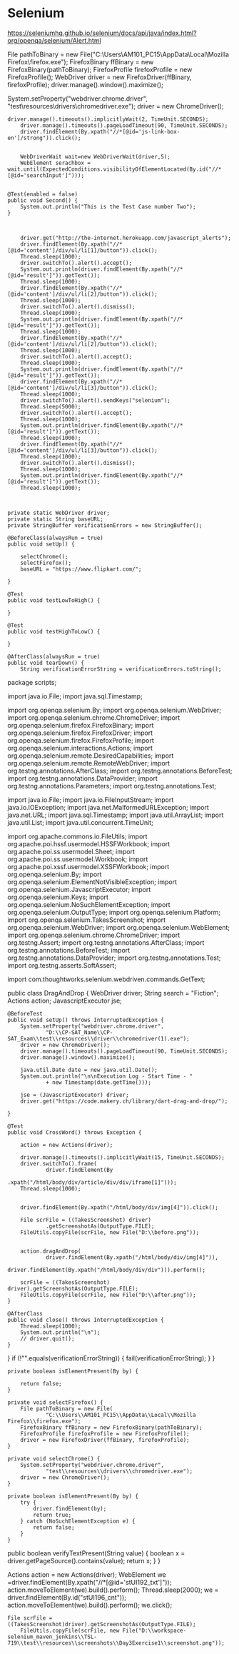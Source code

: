 # Selenium


https://seleniumhq.github.io/selenium/docs/api/java/index.html?org/openqa/selenium/Alert.html

File pathToBinary = new File("C:\\Users\\AM101_PC15\\AppData\\Local\\Mozilla Firefox\\firefox.exe");
		FirefoxBinary ffBinary = new FirefoxBinary(pathToBinary);
		FirefoxProfile firefoxProfile = new FirefoxProfile();
		WebDriver driver = new FirefoxDriver(ffBinary, firefoxProfile);
		driver.manage().window().maximize();

System.setProperty("webdriver.chrome.driver",
				"test\\resources\\drivers\\chromedriver.exe");
		driver = new ChromeDriver();

    driver.manage().timeouts().implicitlyWait(2, TimeUnit.SECONDS);
		driver.manage().timeouts().pageLoadTimeout(90, TimeUnit.SECONDS);
		driver.findElement(By.xpath("//*[@id='js-link-box-en']/strong")).click();
		
		
		WebDriverWait wait=new WebDriverWait(driver,5);
		WebElement serachbox = wait.until(ExpectedConditions.visibilityOfElementLocated(By.id("//*[@id='searchInput']")));
		
    
    @Test(enabled = false)
	public void Second() {
		System.out.println("This is the Test Case number Two");
	}
  
  
  
  		driver.get("http://the-internet.herokuapp.com/javascript_alerts");
		driver.findElement(By.xpath("//*[@id='content']/div/ul/li[1]/button")).click();
		Thread.sleep(1000);
		driver.switchTo().alert().accept();
		System.out.println(driver.findElement(By.xpath("//*[@id='result']")).getText());
		Thread.sleep(1000);
		driver.findElement(By.xpath("//*[@id='content']/div/ul/li[2]/button")).click();
		Thread.sleep(1000);
		driver.switchTo().alert().dismiss();
		Thread.sleep(1000);
		System.out.println(driver.findElement(By.xpath("//*[@id='result']")).getText());	
		Thread.sleep(1000);
		driver.findElement(By.xpath("//*[@id='content']/div/ul/li[2]/button")).click();
		Thread.sleep(1000);
		driver.switchTo().alert().accept();
		Thread.sleep(1000);
		System.out.println(driver.findElement(By.xpath("//*[@id='result']")).getText());
		driver.findElement(By.xpath("//*[@id='content']/div/ul/li[3]/button")).click();
		Thread.sleep(1000);
		driver.switchTo().alert().sendKeys("selenium");
		Thread.sleep(5000);
		driver.switchTo().alert().accept();
		Thread.sleep(1000);
		System.out.println(driver.findElement(By.xpath("//*[@id='result']")).getText());
		Thread.sleep(1000);
		driver.findElement(By.xpath("//*[@id='content']/div/ul/li[3]/button")).click();
		Thread.sleep(1000);
		driver.switchTo().alert().dismiss();
		Thread.sleep(1000);
		System.out.println(driver.findElement(By.xpath("//*[@id='result']")).getText());
		Thread.sleep(1000);



	private static WebDriver driver;
	private static String baseURL;
	private StringBuffer verificationErrors = new StringBuffer();

	@BeforeClass(alwaysRun = true)
	public void setUp() {

		selectChrome();
		selectFirefox();	
		baseURL = "https://www.flipkart.com/";

	}

	@Test
	public void testLowToHigh() {

	}

	@Test
	public void testHighToLow() {

	}

	@AfterClass(alwaysRun = true)
	public void tearDown() {
		String verificationErrorString = verificationErrors.toString();
package scripts;

import java.io.File;
import java.sql.Timestamp;

import org.openqa.selenium.By;
import org.openqa.selenium.WebDriver;
import org.openqa.selenium.chrome.ChromeDriver;
import org.openqa.selenium.firefox.FirefoxBinary;
import org.openqa.selenium.firefox.FirefoxDriver;
import org.openqa.selenium.firefox.FirefoxProfile;
import org.openqa.selenium.interactions.Actions;
import org.openqa.selenium.remote.DesiredCapabilities;
import org.openqa.selenium.remote.RemoteWebDriver;
import org.testng.annotations.AfterClass;
import org.testng.annotations.BeforeTest;
import org.testng.annotations.DataProvider;
import org.testng.annotations.Parameters;
import org.testng.annotations.Test;

import java.io.File;
import java.io.FileInputStream;
import java.io.IOException;
import java.net.MalformedURLException;
import java.net.URL;
import java.sql.Timestamp;
import java.util.ArrayList;
import java.util.List;
import java.util.concurrent.TimeUnit;

import org.apache.commons.io.FileUtils;
import org.apache.poi.hssf.usermodel.HSSFWorkbook;
import org.apache.poi.ss.usermodel.Sheet;
import org.apache.poi.ss.usermodel.Workbook;
import org.apache.poi.xssf.usermodel.XSSFWorkbook;
import org.openqa.selenium.By;
import org.openqa.selenium.ElementNotVisibleException;
import org.openqa.selenium.JavascriptExecutor;
import org.openqa.selenium.Keys;
import org.openqa.selenium.NoSuchElementException;
import org.openqa.selenium.OutputType;
import org.openqa.selenium.Platform;
import org.openqa.selenium.TakesScreenshot;
import org.openqa.selenium.WebDriver;
import org.openqa.selenium.WebElement;
import org.openqa.selenium.chrome.ChromeDriver;
import org.testng.Assert;
import org.testng.annotations.AfterClass;
import org.testng.annotations.BeforeTest;
import org.testng.annotations.DataProvider;
import org.testng.annotations.Test;
import org.testng.asserts.SoftAssert;

import com.thoughtworks.selenium.webdriven.commands.GetText;

public class DragAndDrop {
	WebDriver driver;
	String search = "Fiction";
	Actions action;
	JavascriptExecutor jse;

	@BeforeTest
	public void setUp() throws InterruptedException {
		System.setProperty("webdriver.chrome.driver",
				"D:\\CP-SAT_Name\\CP-SAT_Exam\\test\\resources\\driver\\chromedriver(1).exe");
		driver = new ChromeDriver();
		driver.manage().timeouts().pageLoadTimeout(90, TimeUnit.SECONDS);
		driver.manage().window().maximize();

		java.util.Date date = new java.util.Date();
		System.out.println("\n\nExecution Log - Start Time - "
				+ new Timestamp(date.getTime()));

		jse = (JavascriptExecutor) driver;
		driver.get("https://code.makery.ch/library/dart-drag-and-drop/");

	}

	@Test
	public void CrossWord() throws Exception {

		action = new Actions(driver);

		driver.manage().timeouts().implicitlyWait(15, TimeUnit.SECONDS);
		driver.switchTo().frame(
				driver.findElement(By
						.xpath("/html/body/div/article/div/div/iframe[1]")));
		Thread.sleep(1000);

		
		driver.findElement(By.xpath("/html/body/div/img[4]")).click();
		
		File scrFile = ((TakesScreenshot) driver)
				.getScreenshotAs(OutputType.FILE);
		FileUtils.copyFile(scrFile, new File("D:\\before.png"));
		

		action.dragAndDrop(
				driver.findElement(By.xpath("/html/body/div/img[4]")),
				driver.findElement(By.xpath("/html/body/div/div"))).perform();

		scrFile = ((TakesScreenshot) driver).getScreenshotAs(OutputType.FILE);
		FileUtils.copyFile(scrFile, new File("D:\\after.png"));
	}

	@AfterClass
	public void close() throws InterruptedException {
		Thread.sleep(1000);
		System.out.println("\n");
		// driver.quit();
	}

}		if (!"".equals(verificationErrorString)) {
			fail(verificationErrorString);
		}
	}

	private boolean isElementPresent(By by) {

		return false;
	}

	private void selectFirefox() {
		File pathToBinary = new File(
				"C:\\Users\\AM101_PC15\\AppData\\Local\\Mozilla Firefox\\firefox.exe");
		FirefoxBinary ffBinary = new FirefoxBinary(pathToBinary);
		FirefoxProfile firefoxProfile = new FirefoxProfile();
		driver = new FirefoxDriver(ffBinary, firefoxProfile);
	}

	private void selectChrome() {
		System.setProperty("webdriver.chrome.driver",
				"test\\resources\\drivers\\chromedriver.exe");
		driver = new ChromeDriver();
	}

	private boolean isElementPresent(By by) {
		try {
			driver.findElement(by);
			return true;
		} catch (NoSuchElementException e) {
			return false;
		}
	}

public boolean verifyTextPresent(String value) {
		boolean x = driver.getPageSource().contains(value);
		return x;
	}
}


Actions action = new Actions(driver);
		WebElement we =driver.findElement(By.xpath("//*[@id='stUI192_txt']"));
		action.moveToElement(we).build().perform();
		Thread.sleep(2000);
		we = driver.findElement(By.id("stUI196_cnt"));
		action.moveToElement(we).build().perform();
		we.click();
    
    File scrFile = ((TakesScreenshot)driver).getScreenshotAs(OutputType.FILE);
		FileUtils.copyFile(scrFile, new File("D:\\workspace-selenium_maven_jenkins\\TSL-719\\test\\resources\\screenshots\\Day3Exercise1\\screenshot.png"));
		
    


